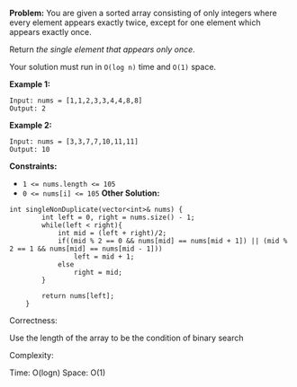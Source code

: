 **Problem:**
You are given a sorted array consisting of only integers where every element appears exactly twice, except for one element which appears exactly once.

Return *the single element that appears only once*.

Your solution must run in `O(log n)` time and `O(1)` space.

 

**Example 1:**

```
Input: nums = [1,1,2,3,3,4,4,8,8]
Output: 2
```

**Example 2:**

```
Input: nums = [3,3,7,7,10,11,11]
Output: 10
```

 

**Constraints:**

- `1 <= nums.length <= 105`
- `0 <= nums[i] <= 105`
**Other Solution:**
```
int singleNonDuplicate(vector<int>& nums) {
        int left = 0, right = nums.size() - 1;
        while(left < right){
            int mid = (left + right)/2;
            if((mid % 2 == 0 && nums[mid] == nums[mid + 1]) || (mid % 2 == 1 && nums[mid] == nums[mid - 1]))
                left = mid + 1;
            else
                right = mid;
        }
        
        return nums[left];
    }
```
Correctness:

Use the length of the array to be the condition of binary search

Complexity:

Time: O(logn)
Space: O(1)